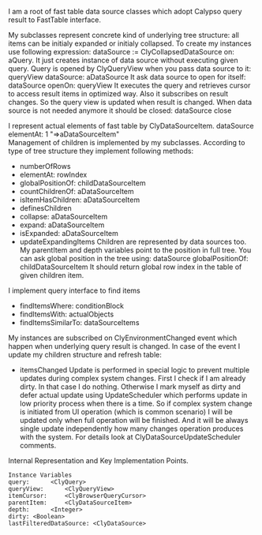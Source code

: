 I am a root of fast table data source classes which adopt Calypso query result to FastTable interface.

My subclasses represent concrete kind of underlying tree structure: all items can be initialy expanded or initialy collapsed.
To create my instances use following expression:
	dataSource := ClyCollapsedDataSource on: aQuery.
It just creates instance of data source without executing given query.
Query is opened by ClyQueryView when you pass data source to it: 
	queryView dataSource: aDataSource 
It ask data source to open for itself:
	dataSource openOn: queryView
It executes the query and retrieves cursor to access result items in optimized way.
Also it subscribes on result changes. So the query view is updated when result is changed.
When data source is not needed anymore it should be closed:
	dataSource close

I represent actual elements of fast table by ClyDataSourceItem.
	dataSource elementAt: 1 "=>aDataSourceItem"  
Management of children is implemented by my subclasses. According to type of tree structure they implement following methods: 
- numberOfRows
- elementAt: rowIndex
- globalPositionOf: childDataSourceItem
- countChildrenOf: aDataSourceItem
- isItemHasChildren: aDataSourceItem
- definesChildren
- collapse: aDataSourceItem
- expand: aDataSourceItem
- isExpanded: aDataSourceItem
- updateExpandingItems
Children are represented by data sources too. My parentItem and depth variables point to the position in full tree.
You can ask global position in the tree using: 
	dataSource globalPositionOf: childDataSourceItem
It should return global row index in the table of given children item.

I implement query interface to find items
- findItemsWhere: conditionBlock 
- findItemsWith: actualObjects 
- findItemsSimilarTo: dataSourceItems

My instances are subscribed on ClyEnvironmentChanged event which happen when underlying query result is changed.
In case of the event I update my children structure and refresh table:
- itemsChanged
Update is performed in special logic to prevent multiple updates during complex system changes.
First I check if I am already dirty. In that case I do nothing.
Otherwise I mark myself as dirty and defer actual update using UpdateScheduler which performs update in low priority process when there is a time. So if complex system change is initiated from UI operation (which is common scenario) I will be updated only when full operation will be finished. And it will be always single update independently how many changes operation produces with the system. 
For details look at ClyDataSourceUpdateScheduler comments.

Internal Representation and Key Implementation Points.

    Instance Variables
	query:		<ClyQuery>
	queryView:		<ClyQueryView>
	itemCursor:		<ClyBrowserQueryCursor>
	parentItem:		<ClyDataSourceItem>
	depth:		<Integer>
	dirty: <Boolean>
	lastFilteredDataSource: <ClyDataSource>